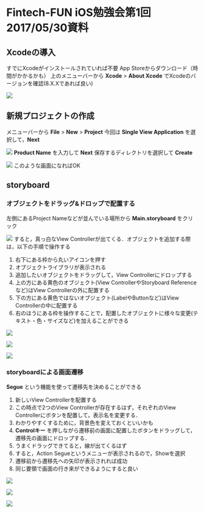 # Fintech-FUN iOS勉強会第1回 2017/05/30資料

## Xcodeの導入
すでにXcodeがインストールされていれば不要
App Storeからダウンロード（時間がかかるかも）
上のメニューバーから
**Xcode** > **About Xcode**
でXcodeのバージョンを確認(8.X.Xであれば良い)

![](../img/ios_1_1.png)

## 新規プロジェクトの作成
メニューバーから
**File** > **New** > **Project**
今回は **Single View Application** を選択して，**Next**

![](../img/ios_1_2.png)
**Product Name** を入力して **Next**
保存するディレクトリを選択して **Create**

![](../img/ios_1_3.png)
このような画面になればOK

## storyboard
### オブジェクトをドラッグ&ドロップで配置する
左側にあるProject Nameなどが並んでいる場所から **Main.storyboard** をクリック

![](../img/ios_1_4.png)
すると，真っ白なView Controllerが出てくる．オブジェクトを追加する際は，以下の手順で操作する
1. 右下にある枠から丸いアイコンを押す
1. オブジェクトライブラリが表示される
1. 追加したいオブジェクトをドラッグして，View Controllerにドロップする
 1. 上の方にある黄色のオブジェクト(View ControllerやStoryboard Referenceなど)はView Controllerの外に配置する
 1. 下の方にある黄色ではないオブジェクト(LabelやButtonなど)はView Controllerの中に配置する
1. 右のほうにある枠を操作することで，配置したオブジェクトに様々な変更(テキスト・色・サイズなど)を加えることができる

![](../img/ios_1_5.png)

![](../img/ios_1_6.png)

![](../img/ios_1_7.png)

### storyboardによる画面遷移
**Segue** という機能を使って遷移先を決めることができる  
1. 新しいView Controllerを配置する
1. この時点で2つのView Controllerが存在するはず，それぞれのView Controllerにボタンを配置して，表示名を変更する．
 1. わかりやすくするために，背景色を変えておくといいかも
1. **Controlキー** を押しながら遷移前の画面に配置したボタンをドラッグして，遷移先の画面にドロップする．
 1. うまくドラッグできてると，線が出てくるはず
1. すると，Action Segueというメニューが表示されるので，Showを選択
1. 遷移前から遷移先への矢印が表示されれば成功
1. 同じ要領で画面の行き来ができるようにすると良い

![](../img/ios_1_8.png)

![](../img/ios_1_9.png)

![](../img/ios_1_10.png)

